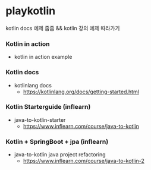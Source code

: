# playkotlin
kotlin docs 예제 줍줍 &amp;&amp; kotlin 강의 예제 따라가기

### Kotlin in action
* kotlin in action example

### Kotlin docs
* kotlinlang docs
  * https://kotlinlang.org/docs/getting-started.html

### Kotlin Starterguide (inflearn)
* java-to-kotlin-starter 
  * https://www.inflearn.com/course/java-to-kotlin

### Kotlin + SpringBoot + jpa (inflearn)
* java-to-kotlin java project refactoring
  * https://www.inflearn.com/course/java-to-kotlin-2
